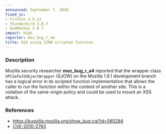 ```yaml
---
announced: September 7, 2010
fixed_in:
- Firefox 3.5.12
- Thunderbird 3.0.7
- SeaMonkey 2.0.7
impact: High
reporter: moz_bug_r_a4
title: XSS using SJOW scripted function
---
```


<h3>Description</h3>

<p>Mozilla security researcher <strong>moz_bug_r_a4</strong> reported
that the wrapper class <code>XPCSafeJSObjectWrapper</code> (SJOW) on
the Mozilla 1.9.1 development branch has a logical error in its
scripted function implementation that allows the caller to run the
function within the context of another site.  This is a violation of
the same-origin policy and could be used to mount an XSS attack.</p>

<h3>References</h3>

<ul>
  <li><a href="https://bugzilla.mozilla.org/show_bug.cgi?id=585284">https://bugzilla.mozilla.org/show_bug.cgi?id=585284</a></li>
  <li><a class="ex-ref" href="http://cve.mitre.org/cgi-bin/cvename.cgi?name=CVE-2010-2763">CVE-2010-2763</a></li>
</ul>




